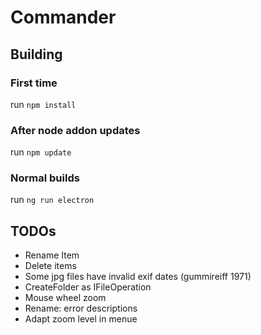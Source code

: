 # Commander
## Building
### First time
run ```npm install```

### After node addon updates
run ```npm update```

### Normal builds
run ```ng run electron```
## TODOs
* Rename Item
* Delete items
* Some jpg files have invalid exif dates (gummireiff 1971)
* CreateFolder as IFileOperation
* Mouse wheel zoom
* Rename: error descriptions
* Adapt zoom level in menue



